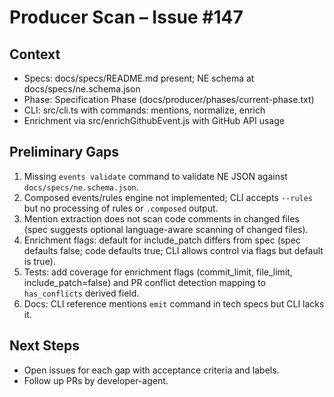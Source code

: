 # Producer Scan – Issue #147

## Context
- Specs: docs/specs/README.md present; NE schema at docs/specs/ne.schema.json
- Phase: Specification Phase (docs/producer/phases/current-phase.txt)
- CLI: src/cli.ts with commands: mentions, normalize, enrich
- Enrichment via src/enrichGithubEvent.js with GitHub API usage

## Preliminary Gaps
1) Missing `events validate` command to validate NE JSON against `docs/specs/ne.schema.json`.
2) Composed events/rules engine not implemented; CLI accepts `--rules` but no processing of rules or `.composed` output.
3) Mention extraction does not scan code comments in changed files (spec suggests optional language-aware scanning of changed files).
4) Enrichment flags: default for include_patch differs from spec (spec defaults false; code defaults true; CLI allows control via flags but default is true).
5) Tests: add coverage for enrichment flags (commit_limit, file_limit, include_patch=false) and PR conflict detection mapping to `has_conflicts` derived field.
6) Docs: CLI reference mentions `emit` command in tech specs but CLI lacks it.

## Next Steps
- Open issues for each gap with acceptance criteria and labels.
- Follow up PRs by developer-agent.

